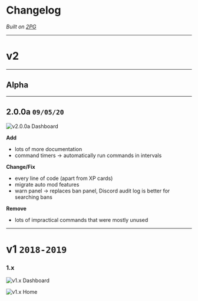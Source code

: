 # Changelog

*Built on [2PG](https://2pg.xyz)*

---

# v2

---

## Alpha

---

## 2.0.0a `09/05/20`

![v2.0.0a Dashboard](assets/docs/img/dashboard-v2.0.0a.png)

**Add**
- lots of more documentation
- command timers -> automatically run commands in intervals

**Change/Fix**
- every line of code (apart from XP cards)
- migrate auto mod features
- warn panel -> replaces ban panel, Discord audit log is better for searching bans

**Remove**
- lots of impractical commands that were mostly unused

---

# v1 `2018-2019`

### 1.x

![v1.x Dashboard](assets/docs/img/dashboard-v1.x.png)

![v1.x Home](assets/docs/img/dashboard-home-v1.x.png)
